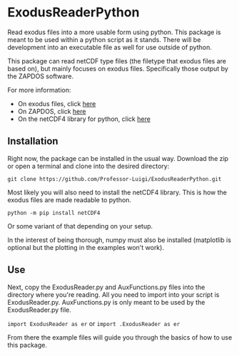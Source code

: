 # ExodusReaderPython
Read exodus files into a more usable form using python. This package is meant to be used within a python script as it stands. There will be development into an executable file as well for use outside of python.

This package can read netCDF type files (the filetype that exodus files are based on), but mainly focuses on exodus files. Specifically those output by the ZAPDOS software.

For more information:
- On exodus files, click [here](https://mooseframework.inl.gov/source/outputs/Exodus.html)
- On ZAPDOS, click [here](https://github.com/shannon-lab/zapdos)
- On the netCDF4 library for python, click [here](https://unidata.github.io/netcdf4-python)

## Installation
Right now, the package can be installed in the usual way. Download the zip or open a terminal and clone into the desired directory:


`git clone https://github.com/Professor-Luigi/ExodusReaderPython.git`

Most likely you will also need to install the netCDF4 library. This is how the exodus files are made readable to python.

`python -m pip install netCDF4`

Or some variant of that depending on your setup.

In the interest of being thorough, numpy must also be installed (matplotlib is optional but the plotting in the examples won't work).

## Use
Next, copy the ExodusReader.py and AuxFunctions.py files into the directory where you're reading. All you need to import into your script is ExodusReader.py. AuxFunctions.py is only meant to be used by the ExodusReader.py file.

`import ExodusReader as er`
or
`import .ExodusReader as er`

From there the example files will guide you through the basics of how to use this package.
